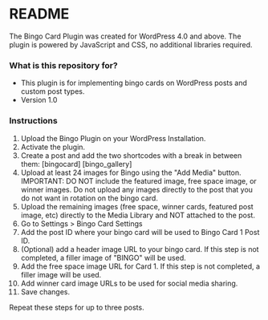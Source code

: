 # README #

The Bingo Card Plugin was created for WordPress 4.0 and above. The plugin is powered by JavaScript and CSS, no additional libraries required.

### What is this repository for? ###

* This plugin is for implementing bingo cards on WordPress posts and custom post types.
* Version 1.0

### Instructions ###

1. Upload the Bingo Plugin on your WordPress Installation.
2. Activate the plugin.
3. Create a post and add the two shortcodes with a break in between them: [bingocard] [bingo_gallery]
4. Upload at least 24 images for Bingo using the "Add Media" button. IMPORTANT: DO NOT include the featured image, free space image, or winner images. Do not upload any images directly to the post that you do not want in rotation on the bingo card.
5. Upload the remaining images (free space, winner cards, featured post image, etc) directly to the Media Library and NOT attached to the post.
6. Go to Settings > Bingo Card Settings
7. Add the post ID where your bingo card will be used to Bingo Card 1 Post ID.
8. (Optional) add a header image URL to your bingo card. If this step is not completed, a filler image of "BINGO" will be used.
9. Add the free space image URL for Card 1. If this step is not completed, a filler image will be used.
10. Add winner card image URLs to be used for social media sharing.
11. Save changes.

Repeat these steps for up to three posts.